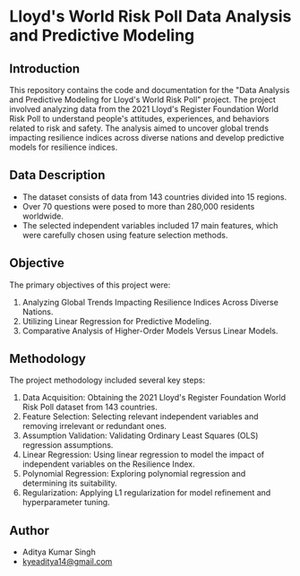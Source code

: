 # Lloyd's World Risk Poll Data Analysis and Predictive Modeling

## Introduction
This repository contains the code and documentation for the "Data Analysis and Predictive Modeling for Lloyd's World Risk Poll" project. The project involved analyzing data from the 2021 Lloyd's Register Foundation World Risk Poll to understand people's attitudes, experiences, and behaviors related to risk and safety. The analysis aimed to uncover global trends impacting resilience indices across diverse nations and develop predictive models for resilience indices.

## Data Description
- The dataset consists of data from 143 countries divided into 15 regions.
- Over 70 questions were posed to more than 280,000 residents worldwide.
- The selected independent variables included 17 main features, which were carefully chosen using feature selection methods.

## Objective
The primary objectives of this project were:
1. Analyzing Global Trends Impacting Resilience Indices Across Diverse Nations.
2. Utilizing Linear Regression for Predictive Modeling.
3. Comparative Analysis of Higher-Order Models Versus Linear Models.

## Methodology
The project methodology included several key steps:
1. Data Acquisition: Obtaining the 2021 Lloyd's Register Foundation World Risk Poll dataset from 143 countries.
2. Feature Selection: Selecting relevant independent variables and removing irrelevant or redundant ones.
3. Assumption Validation: Validating Ordinary Least Squares (OLS) regression assumptions.
4. Linear Regression: Using linear regression to model the impact of independent variables on the Resilience Index.
5. Polynomial Regression: Exploring polynomial regression and determining its suitability.
6. Regularization: Applying L1 regularization for model refinement and hyperparameter tuning.

## Author
- Aditya Kumar Singh
- kyeaditya14@gmail.com
